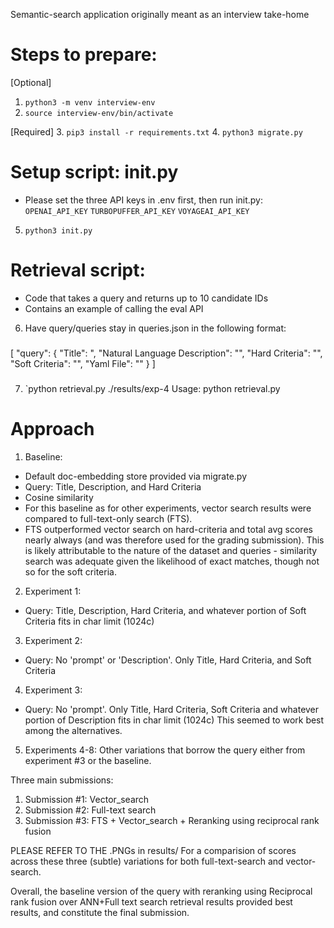 Semantic-search application originally meant as an interview take-home

# Steps to prepare:
[Optional]
1. `python3 -m venv interview-env`
2. `source interview-env/bin/activate`

[Required]
3. `pip3 install -r requirements.txt`
4. `python3 migrate.py`

# Setup script: init.py
- Please set the three API keys in .env first, then run init.py:
`OPENAI_API_KEY`
`TURBOPUFFER_API_KEY`
`VOYAGEAI_API_KEY`
5. `python3 init.py`

# Retrieval script:
- Code that takes a query and returns up to 10 candidate IDs
- Contains an example of calling the eval API
6. Have query/queries stay in queries.json in the following format:
###
[
    "query": {
        "Title": <Your-Title>",
        "Natural Language Description": "<Your-Description>",
        "Hard Criteria": "<Your-hard-criteria>",
        "Soft Criteria": "<Your-soft-criteria>",
        "Yaml File": "<Yaml-Filename>"
    }
]
###
7. `python retrieval.py ./results/exp-4
    Usage: python retrieval.py <results-dir>

# Approach
<!-- Alert: There are no type checks in the code, so please exercise caution if editing it. Suffice to say, this code is NOT PROD-FRIENDLY -->
1. Baseline: 
- Default doc-embedding store provided via migrate.py
- Query: Title, Description, and Hard Criteria 
- Cosine similarity
- For this baseline as for other experiments, vector search results were compared to full-text-only search (FTS). 
- FTS outperformed vector search on hard-criteria and total avg scores nearly always (and was therefore used for the grading submission). This is likely attributable to the nature of the dataset and queries - similarity search was adequate given the likelihood of exact matches, though not so for the soft criteria.

2. Experiment 1:
- Query: Title, Description, Hard Criteria, and whatever portion of Soft Criteria fits in char limit (1024c)

3. Experiment 2:
- Query: No 'prompt' or 'Description'. Only Title, Hard Criteria, and Soft Criteria

4. Experiment 3:
- Query: No 'prompt'. Only Title, Hard Criteria, Soft Criteria and whatever portion of Description fits in char limit (1024c)
This seemed to work best among the alternatives.

5. Experiments 4-8:
Other variations that borrow the query either from experiment #3 or the baseline.

Three main submissions:
1. Submission #1: Vector_search
2. Submission #2: Full-text search
3. Submission #3: FTS + Vector_search + Reranking using reciprocal rank fusion

PLEASE REFER TO THE .PNGs in results/ For a comparision of scores across these three (subtle) variations for both full-text-search and vector-search.

Overall, the baseline version of the query with reranking using Reciprocal rank fusion over ANN+Full text search retrieval results provided best results, and constitute the final submission.
